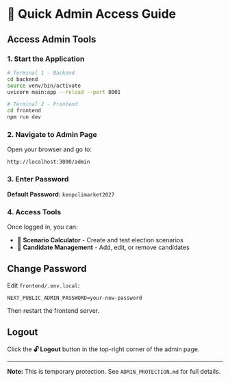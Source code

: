 # 🔐 Quick Admin Access Guide

## Access Admin Tools

### 1. Start the Application
```bash
# Terminal 1 - Backend
cd backend
source venv/bin/activate
uvicorn main:app --reload --port 8001

# Terminal 2 - Frontend
cd frontend
npm run dev
```

### 2. Navigate to Admin Page
Open your browser and go to:
```
http://localhost:3000/admin
```

### 3. Enter Password
**Default Password:** `kenpolimarket2027`

### 4. Access Tools
Once logged in, you can:
- 🧮 **Scenario Calculator** - Create and test election scenarios
- 👥 **Candidate Management** - Add, edit, or remove candidates

## Change Password

Edit `frontend/.env.local`:
```env
NEXT_PUBLIC_ADMIN_PASSWORD=your-new-password
```

Then restart the frontend server.

## Logout

Click the **🔓 Logout** button in the top-right corner of the admin page.

---

**Note:** This is temporary protection. See `ADMIN_PROTECTION.md` for full details.

